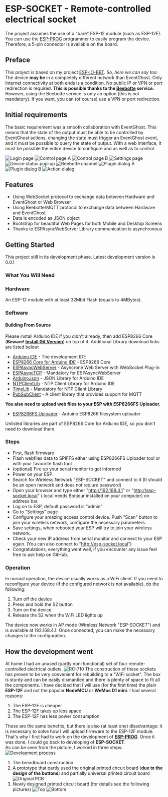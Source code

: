 # ESP-SOCKET - Remote-controlled electrical socket
The project assumes the use of a "bare" ESP-12 module (such as ESP-12F). You can use the [ESP-PROG](https://github.com/Pako2/EventGhostPlugins/tree/master/ESP-PROG) programmer to easily program the device. Therefore, a 5-pin connector is available on the board.

## Preface
This project is based on my project [ESP-IO-BBT](https://github.com/Pako2/EventGhostPlugins/tree/master/ESP-IO-BBT).
*So, here we can say too:*
The device **may be** in a completely different network than EventGhost.
Only Internet connectivity at both ends is a condition.
No public IP or VPN or port redirection is required.
**This is possible thanks to the [Beebotte](https://beebotte.com) service.**  
However, using the Beebotte service is only an option (this is not mandatory). If you want, you can (of course) use a VPN or port redirection.

## Initial requirements
The basic requirement was a smooth collaboration with EventGhost. This means that the state of the output must be able to be controlled by EventGhost actions, changing the state must trigger an EventGhost event, and it must be possible to query the state of output.
With a web interface, it must be possible the entire device to configure and as well as to control.

![Login page](https://github.com/Pako2/EventGhostPlugins/raw/master/ESP-SOCKET/Arduino/demo/Index_htm-1184x226.png)
![Control page A](https://github.com/Pako2/EventGhostPlugins/raw/master/ESP-SOCKET/Arduino/demo/Control_htm_A-1184x520.png)
![Control page B](https://github.com/Pako2/EventGhostPlugins/raw/master/ESP-SOCKET/Arduino/demo/Control_htm_B-1184x520.png)
![Settings page](https://github.com/Pako2/EventGhostPlugins/raw/master/ESP-SOCKET/Arduino/demo/Settings_htm-1184x1476.png)
![Device status pop-up](https://github.com/Pako2/EventGhostPlugins/raw/master/ESP-SOCKET/Arduino/demo/DeviceStatus-1184x503.png)
![Beebotte channel](https://github.com/Pako2/EventGhostPlugins/raw/master/ESP-SOCKET/Arduino/demo/BeebotteChannel.png)
![Plugin dialog A](https://github.com/Pako2/EventGhostPlugins/raw/master/ESP-SOCKET/Arduino/demo/Plugin_A.png)
![Plugin dialog B](https://github.com/Pako2/EventGhostPlugins/raw/master/ESP-SOCKET/Arduino/demo/Plugin_B.png)
![Action dialog](https://github.com/Pako2/EventGhostPlugins/raw/master/ESP-SOCKET/Arduino/demo/Action.png)

## Features
* Using WebSocket protocol to exchange data between Hardware and EventGhost or Web Browser
* Using Beebotte/MQTT protocol to exchange data between Hardware and EventGhost
* Data is encoded as JSON object
* Bootstrap for beautiful Web Pages for both Mobile and Desktop Screens
* Thanks to ESPAsyncWebServer Library communication is asynchronous

## Getting Started
This project still in its development phase.
Latest development version is 0.0.1

### What You Will Need 
### Hardware
An ESP-12 module with at least 32Mbit Flash (equals to 4MBytes).

### Software

#### Building From Source
Please install Arduino IDE if you didn't already, then add ESP8266 Core (**Beware! [Install Git Version](https://github.com/esp8266/Arduino#using-git-version)**) on top of it. Additional Library download links are listed below:

* [Arduino IDE](http://www.arduino.cc) - The development IDE
* [ESP8266 Core for Arduino IDE](https://github.com/esp8266/Arduino) - ESP8266 Core
* [ESPAsyncWebServer](https://github.com/me-no-dev/ESPAsyncWebServer) - Asyncrone Web Server with WebSocket Plug-in
* [ESPAsyncTCP](https://github.com/me-no-dev/ESPAsyncTCP) - Mandatory for ESPAsyncWebServer
* [ArduinoJson](https://github.com/bblanchon/ArduinoJson) - JSON Library for Arduino IDE
* [NTPClientLib](https://github.com/gmag11/NtpClient/) - NTP Client Library for Arduino IDE
* [TimeLib](https://github.com/PaulStoffregen/Time) - Mandatory for NTP Client Library
* [PubSubClient](https://github.com/knolleary/pubsubclient) - A client library that provides support for MQTT

**You also need to upload web files to your ESP with ESP8266FS Uploader.**

* [ESP8266FS Uploader](https://github.com/esp8266/arduino-esp8266fs-plugin) - Arduino ESP8266 filesystem uploader

Unlisted libraries are part of ESP8266 Core for Arduino IDE, so you don't need to download them.

### Steps
* First, flash firmware 
* Flash webfiles data to SPIFFS either using ESP8266FS Uploader tool or with your favourite flash tool 
* (optional) Fire up your serial monitor to get informed
* Power on your ESP
* Search for Wireless Network "ESP-SOCKET" and connect to it (It should be an open network and does not reqiure password)
* Open your browser and type either "http://192.168.4.1" or "http://esp-socket.local" (.local needs Bonjour installed on your computer) on address bar.
* Log on to ESP, default password is "admin"
* Go to "Settings" page
* Configure your amazing access control device. Push "Scan" button to join your wireless network, configure the necessary parameters.
* Save settings, when rebooted your ESP will try to join your wireless network.
* Check your new IP address from serial monitor and connect to your ESP again. (You can also connect to "http://esp-socket.local")
* Congratulations, everything went well, if you encounter any issue feel free to ask help on GitHub.

### Operation
In normal operation, the device usually works as a WiFi client. If you need to reconfigure your device (if the configured network is not available), do the following:
1) Turn off the device
2) Press and hold the S2 button
3) Turn on the device
4) Release the S2 when the WiFi LED lights up

The device now works in AP mode (Wireless Network "ESP-SOCKET") and is available at 192.168.4.1. Once connected, you can make the necessary changes to the configuration.

## How the development went
At home I had an unused (partly non-functional) set of four remote-controlled electrical outlets. ![RC-710](https://github.com/Pako2/EventGhostPlugins/raw/master/ESP-SOCKET/Arduino/demo/RC-710.png)
The construction of these sockets has proven to be very convenient for rebuilding to a "WiFi socket". The box is sturdy and can be easily dismantled and there is plenty of space to fit all the components.
I have decided that I will use (for the first time) the plain **ESP-12F** and not the popular **NodeMCU** or **WeMos D1 mini**. I had several reasons:
1) The ESP-12F is cheaper
2) The ESP-12F takes up less space
3) The ESP-12F has less power consumption  

These are the same benefits, but there is also (at least one) disadvantage: it is necessary to solve how I will upload firmware to the ESP-12F module. That's why I first had to work on the development of **[ESP-PROG](https://github.com/Pako2/EventGhostPlugins/tree/master/ESP-PROG)**. Once it was done, I could go back to developing of **ESP-SOCKET**.  
As can be seen from the picture, I worked in three steps: ![Development process](https://github.com/Pako2/EventGhostPlugins/raw/master/ESP-SOCKET/Arduino/demo/development_process.png)
1) The breadboard construction
2) A prototype that partly used the original printed circuit board (**due to the design of the buttons**) and partially universal printed circuit board ![Original PCB](https://github.com/Pako2/EventGhostPlugins/raw/master/ESP-SOCKET/Arduino/demo/Original_PCB.png)
3) Newly designed printed circuit board (for details see the following pictures)
![Top](https://github.com/Pako2/EventGhostPlugins/raw/master/ESP-SOCKET/Arduino/demo/top.png)
![Bottom](https://github.com/Pako2/EventGhostPlugins/raw/master/ESP-SOCKET/Arduino/demo/bottom.png)
